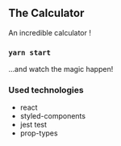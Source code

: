 ## The Calculator

An incredible calculator !

### `yarn start`

...and watch the magic happen!

### Used technologies

* react
* styled-components
* jest test
* prop-types